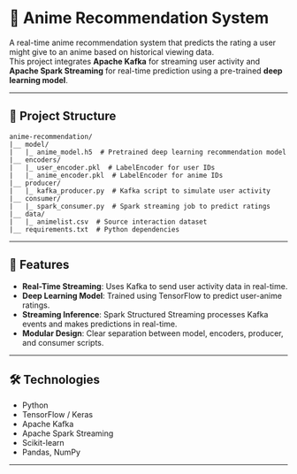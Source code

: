 # 🎯 Anime Recommendation System

A real-time anime recommendation system that predicts the rating a user might give to an anime based on historical viewing data.  
This project integrates **Apache Kafka** for streaming user activity and **Apache Spark Streaming** for real-time prediction using a pre-trained **deep learning model**.

---

## 📂 Project Structure
```
anime-recommendation/
|__ model/
|   |_ anime_model.h5  # Pretrained deep learning recommendation model
|__ encoders/
|   |_ user_encoder.pkl  # LabelEncoder for user IDs
|   |_ anime_encoder.pkl  # LabelEncoder for anime IDs
|__ producer/
|   |_ kafka_producer.py  # Kafka script to simulate user activity
|__ consumer/
|   |_ spark_consumer.py  # Spark streaming job to predict ratings
|__ data/
|   |_ animelist.csv  # Source interaction dataset
|__ requirements.txt  # Python dependencies
```

---

## 🚀 Features
- **Real-Time Streaming**: Uses Kafka to send user activity data in real-time.
- **Deep Learning Model**: Trained using TensorFlow to predict user-anime ratings.
- **Streaming Inference**: Spark Structured Streaming processes Kafka events and makes predictions in real-time.
- **Modular Design**: Clear separation between model, encoders, producer, and consumer scripts.

---

## 🛠 Technologies
- Python
- TensorFlow / Keras
- Apache Kafka
- Apache Spark Streaming
- Scikit-learn
- Pandas, NumPy

---

